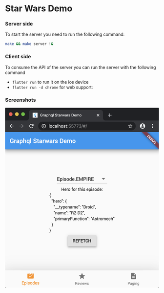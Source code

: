 # Star Wars Demo

### Server side

To start the server you need to run the following command:
```bash
make && make server !&
```

### Client side

To consume the API of the server you can run the server with the following command

- `flutter run` to run it on the ios device
- `flutter run -d chrome` for web support:

### Screenshots

![flutter for web image](./for_web.png)
